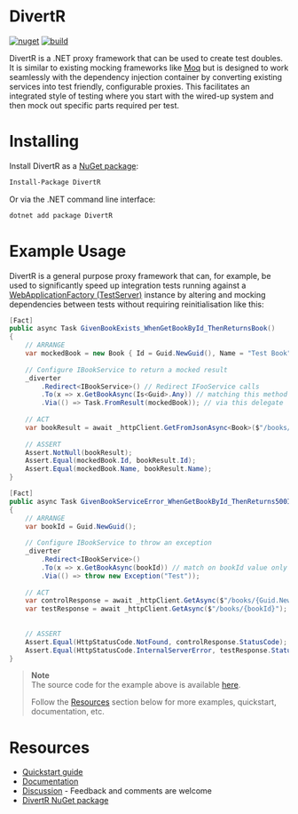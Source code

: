 # DivertR

[![nuget](https://img.shields.io/nuget/v/DivertR.svg)](https://www.nuget.org/packages/DivertR)
[![build](https://github.com/devodo/DivertR/actions/workflows/build.yml/badge.svg)](https://github.com/devodo/DivertR/actions/workflows/build.yml)

DivertR is a .NET proxy framework that can be used to create test doubles.
It is similar to existing mocking frameworks like [Moq](https://github.com/moq/moq4) but is designed to work seamlessly with the dependency injection container by converting existing services into test friendly, configurable proxies. This facilitates an integrated style of testing where you start with the wired-up system and then mock out specific parts required per test.

# Installing

Install DivertR as a [NuGet package](https://www.nuget.org/packages/DivertR):

```sh
Install-Package DivertR
```

Or via the .NET command line interface:

```sh
dotnet add package DivertR
```

# Example Usage

DivertR is a general purpose proxy framework that can, for example, be used to significantly speed up integration tests running against a [WebApplicationFactory (TestServer)](https://docs.microsoft.com/en-us/aspnet/core/test/integration-tests) instance by altering and mocking dependencies between tests without requiring reinitialisation like this:

```csharp
[Fact]
public async Task GivenBookExists_WhenGetBookById_ThenReturnsBook()
{
    // ARRANGE
    var mockedBook = new Book { Id = Guid.NewGuid(), Name = "Test Book" };
    
    // Configure IBookService to return a mocked result
    _diverter
        .Redirect<IBookService>() // Redirect IFooService calls 
        .To(x => x.GetBookAsync(Is<Guid>.Any)) // matching this method and any argument value
        .Via(() => Task.FromResult(mockedBook)); // via this delegate
    
    // ACT
    var bookResult = await _httpClient.GetFromJsonAsync<Book>($"/books/{mockedBook.Id}");
    
    // ASSERT
    Assert.NotNull(bookResult);
    Assert.Equal(mockedBook.Id, bookResult.Id);
    Assert.Equal(mockedBook.Name, bookResult.Name);
}

[Fact]
public async Task GivenBookServiceError_WhenGetBookById_ThenReturns500InternalServerError()
{
    // ARRANGE
    var bookId = Guid.NewGuid();
    
    // Configure IBookService to throw an exception
    _diverter
        .Redirect<IBookService>()
        .To(x => x.GetBookAsync(bookId)) // match on bookId value only
        .Via(() => throw new Exception("Test"));
    
    // ACT
    var controlResponse = await _httpClient.GetAsync($"/books/{Guid.NewGuid()}");
    var testResponse = await _httpClient.GetAsync($"/books/{bookId}");
    
    
    // ASSERT
    Assert.Equal(HttpStatusCode.NotFound, controlResponse.StatusCode);
    Assert.Equal(HttpStatusCode.InternalServerError, testResponse.StatusCode);
}
```

> **Note**  
> The source code for the example above is available [here](https://github.com/devodo/DivertR/tree/main/examples/DivertR.Examples.WebAppTests).
> 
> Follow the [Resources](#resources) section below for more examples, quickstart, documentation, etc. 

# Resources

* [Quickstart guide](https://devodo.github.io/DivertR/quickstart/)
* [Documentation](https://devodo.github.io/DivertR/)
* [Discussion](https://github.com/devodo/DivertR/discussions/43) - Feedback and comments are welcome
* [DivertR NuGet package](https://www.nuget.org/packages/DivertR)


